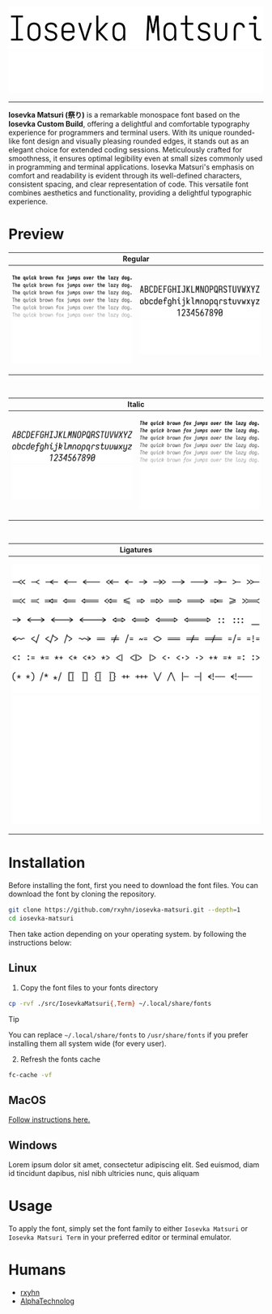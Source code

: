 <p align="center">
<img src="./assets/banner/dark.svg#gh-light-mode-only" title="Iosevka Matsuri Banner"/>
<img src="./assets/banner/light.svg#gh-dark-mode-only" title="Iosevka Matsuri Banner"/>
</p>

---

**Iosevka Matsuri (祭り)** is a remarkable monospace font based on the **Iosevka Custom Build**,
offering a delightful and comfortable typography experience for programmers and terminal users.
With its unique rounded-like font design and visually pleasing rounded edges, it stands out as an
elegant choice for extended coding sessions. Meticulously crafted for smoothness, it ensures
optimal legibility even at small sizes commonly used in programming and terminal applications.
Iosevka Matsuri's emphasis on comfort and readability is evident through its well-defined characters,
consistent spacing, and clear representation of code. This versatile font combines aesthetics and
functionality, providing a delightful typographic experience.

# Preview

<table>
  <thead>
    <tr>
      <th style="text-align: center" colspan="2">Regular<br></th>
    </tr>
  </thead>
  <tbody>
    <tr>
      <td>
        <p align="center">
          <img src="./assets/preview/regular/dark.svg#gh-light-mode-only" title="Iosevka Matsuri Preview"/>
          <img src="./assets/preview/regular/light.svg#gh-dark-mode-only" title="Iosevka Matsuri Preview"/>
        </p>
      </td>
      <td>
        <p align="center">
          <img src="./assets/preview/characters/regular/dark.svg#gh-light-mode-only" title="Iosevka Matsuri Preview"/>
          <img src="./assets/preview/characters/regular/light.svg#gh-dark-mode-only" title="Iosevka Matsuri Preview"/>
        </p>
      </td>
    </tr>
  </tbody>
</table>

<br>

<table>
  <thead>
    <tr>
      <th style="text-align: center" colspan="2">Italic<br></th>
    </tr>
  </thead>
  <tbody>
    <tr>
      <td>
        <p align="center">
          <img src="./assets/preview/characters/italic/dark.svg#gh-light-mode-only" title="Iosevka Matsuri Preview (Italic)"/>
          <img src="./assets/preview/characters/italic/light.svg#gh-dark-mode-only" title="Iosevka Matsuri Preview (Italic)"/>
        </p>
      </td>
      <td>
        <p align="center">
          <img src="./assets/preview/italic/dark.svg#gh-light-mode-only" title="Iosevka Matsuri Preview (Italic)"/>
          <img src="./assets/preview/italic/light.svg#gh-dark-mode-only" title="Iosevka Matsuri Preview (Italic)"/>
        </p>
      </td>
    </tr>
  </tbody>
</table>

<br>

<table>
  <thead>
    <tr>
      <th style="text-align: center">Ligatures<br></th>
    </tr>
  </thead>
  <tbody>
    <tr>
      <td>
        <p align="center">
          <img src="./assets/preview/ligatures/dark.svg#gh-light-mode-only" title="Iosevka Matsuri Preview (Ligatures)"/>
          <img src="./assets/preview/ligatures/light.svg#gh-dark-mode-only" title="Iosevka Matsuri Preview (Ligatures)"/>
        </p>
      </td>
    </tr>
  </tbody>
</table>

# Installation

Before installing the font, first you need to download the font files. You can download the font by cloning the repository.

```sh
git clone https://github.com/rxyhn/iosevka-matsuri.git --depth=1
cd iosevka-matsuri
```

Then take action depending on your operating system. by following the instructions below:

## Linux

1. Copy the font files to your fonts directory

```sh
cp -rvf ./src/IosevkaMatsuri{,Term} ~/.local/share/fonts
```

> [!TIP]
> You can replace `~/.local/share/fonts` to `/usr/share/fonts` if you prefer installing them all system wide (for every user).

2. Refresh the fonts cache

```sh
fc-cache -vf
```

## MacOS

<a href="http://support.apple.com/kb/HT2509"> Follow instructions here. </a>

## Windows

Lorem ipsum dolor sit amet, consectetur adipiscing elit. Sed euismod, diam id tincidunt dapibus, nisl nibh ultricies nunc, quis aliquam

# Usage

To apply the font, simply set the font family to either `Iosevka Matsuri` or `Iosevka Matsuri Term` in your preferred editor or terminal emulator.

# Humans

- [rxyhn](https://github.com/rxyhn)
- [AlphaTechnolog](https://github.com/AlphaTechnolog)
